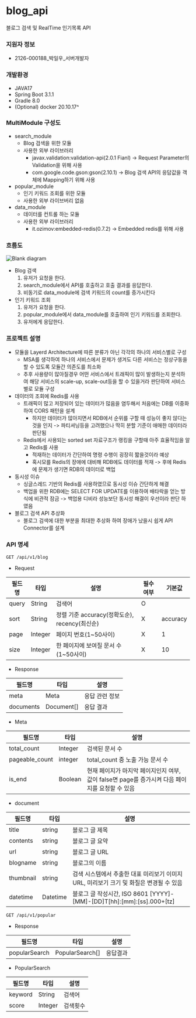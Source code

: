 # blog_api
블로그 검색 및 RealTime 인기목록 API

### 지원자 정보
* 2126-000188_박일우_서버개발자

### 개발환경
* JAVA17
* Spring Boot 3.1.1
* Gradle 8.0
* (Optional) docker 20.10.17^


### MultiModule 구성도
* search_module
  * Blog 검색을 위한 모듈
  * 사용한 외부 라이브러리
    * javax.validation:validation-api(2.0.1 Fianl) -> Request Parameter의 Validation을 위해 사용
    * com.google.code.gson:gson(2.10.1) -> Blog 검색 API의 응답값을 객체에 Mapping하기 위해 사용
* popular_module
  * 인기 키워드 조회를 위한 모듈
  * 사용한 외부 라이브버리 없음
* data_module
  * 데이터를 컨트롤 하는 모듈
  * 사용한 외부 라이브러리
    * it.ozimov:embedded-redis(0.7.2) -> Embedded redis를 위해 사용

### 흐름도
![Blank diagram](https://github.com/parkilwoo/blog_api/assets/56834479/b0caa848-f2f2-4677-877c-46b7f9d3abcd)
* Blog 검색
  1. 유저가 요청을 한다.
  2. search_module에서 API를 호출하고 호출 결과를 응답한다.
  3. 비동기로 data_module에 검색 키워드의 count를 증가시킨다
* 인기 키워드 조회
  1. 유저가 요청을 한다.
  2. popular_module에서 data_module를 호출하여 인기 키워드를 조회한다.
  3. 유저에게 응답한다.
 
### 프로젝트 설명
* 모듈을 Layerd Architecture에 따른 분류가 아닌 각각의 하나의 서비스별로 구성
  * MSA를 생각하여 하나의 서비스에서 문제가 생겨도 다른 서비스는 정상구동을 할 수 있도록 모듈간 의존도를 최소화
  * 추후 사용량이 많아질경우 어떤 서비스에서 트래픽이 많이 발생하는지 분석하여 해당 서비스의 scale-up, scale-out등을 할 수 있을거라 판단하여 서비스별로 모듈 구성
* 데이터의 조회에 Redis를 사용
  * 트래픽이 많고 저장되어 있는 데이터가 많음을 염두해서 처음에는 DB를 이중화하여 CORS 패턴을 설계
    * 하지만 데이터가 많아지면서 RDB에서 순위를 구할 때 성능이 좋지 않다는것을 인지 -> 파티셔닝등을 고려했으나 딱히 분할 기준이 애매한 데이터라 판단됨
  * Redis에서 사용되는 sorted set 자료구조가 랭킹을 구할때 아주 효율적임을 알고 Redis를 사용
    * 적재하는 데이터가 간단하여 명령 수행이 굉장히 짧을것이라 예상
    * 혹시모를 Redis의 장애에 대비해 RDB에도 데이터를 적재 -> 후에 Redis에 문제가 생기면 RDB의 데이터로 백업
* 동시성 이슈
   * 싱글스레드 기반의 Redis를 사용하였므로 동시성 이슈 간단하게 해결
   * 백업을 위한 RDB에는 SELECT FOR UPDATE를 이용하여 배타락을 얻는 방식에 비관적 잠금 -> 백업용 디비라 성능보단 동시성 해결이 우선이라 판단 하였음
* 블로그 검색 API 추상화
   * 블로그 검색에 대한 부분을 최대한 추상화 하여 장애가 났을시 쉽게 API Connector를 설계

### API 명세

```GET /api/v1/blog```
* Request

| 필드명 | 타입 | 설명 | 필수 여부 | 기본값 |
| --- | --- | --- | --- | --- |
| query | String | 검색어 | O | |
| sort | String | 정렬 기준 accuracy(정확도순), recency(최신순) | X | accuracy |
| page | Integer | 페이지 번호(1~50사이) | X | 1 |
| size | Integer | 한 페이지에 보여질 문서 수(1~50사이) | X | 10 |

* Response

| 필드명 | 타입 | 설명 |
| --- | --- | --- |
| meta | Meta | 응답 관련 정보 |
| documents | Document[] | 응답 결과 |

* Meta

| 필드명 | 타입 | 설명 |
| --- | --- | --- |
| total_count | Integer | 검색된 문서 수 |
| pageable_count | integer | total_count 중 노출 가능 문서 수 |
| is_end | Boolean | 현재 페이지가 마지막 페이지인지 여부, 값이 false면 page를 증가시켜 다음 페이지를 요청할 수 있음 |

* document

| 필드명       | 타입   | 설명                      |
|-----------| ------ | ------------------------- |
| title     | string | 블로그 글 제목                 |
| contents  | string | 블로그 글 요약                 |
| url       | string | 블로그 글 URL                  |
| blogname  | string | 블로그의 이름               |
| thumbnail | string | 검색 시스템에서 추출한 대표 미리보기 이미지 URL, 미리보기 크기 및 화질은 변경될 수 있음        |
| datetime  | Datetime | 블로그 글 작성시간, ISO 8601 [YYYY]-[MM]-[DD]T[hh]:[mm]:[ss].000+[tz]            |


```GET /api/v1/popular```
* Response

| 필드명 | 타입 | 설명 |
| --- | --- | --- |
| popularSearch | PopularSearch[] | 응답결과 |

* PopularSearch


| 필드명 | 타입 | 설명 |
| --- | --- | --- |
| keyword | String | 검색어 |
| score | Integer | 검색횟수 |
